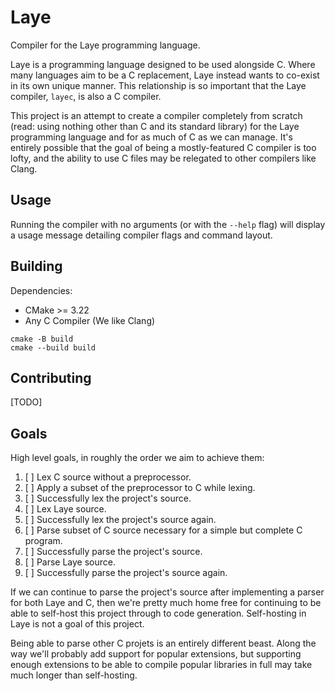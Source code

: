 # Laye

Compiler for the Laye programming language.

Laye is a programming language designed to be used alongside C. Where many languages aim to be a C replacement, Laye instead wants to co-exist in its own unique manner. This relationship is so important that the Laye compiler, `layec`, is also a C compiler.

This project is an attempt to create a compiler completely from scratch (read: using nothing other than C and its standard library) for the Laye programming language and for as much of C as we can manage. It's entirely possible that the goal of being a mostly-featured C compiler is too lofty, and the ability to use C files may be relegated to other compilers like Clang.

## Usage

Running the compiler with no arguments (or with the `--help` flag) will display a usage message detailing compiler flags and command layout.

## Building

Dependencies:
- CMake >= 3.22
- Any C Compiler (We like Clang)

```
cmake -B build
cmake --build build
```

## Contributing

[TODO]

## Goals

High level goals, in roughly the order we aim to achieve them:

1. [ ] Lex C source without a preprocessor.
2. [ ] Apply a subset of the preprocessor to C while lexing.
3. [ ] Successfully lex the project's source.
4. [ ] Lex Laye source.
5. [ ] Successfully lex the project's source again.
6. [ ] Parse subset of C source necessary for a simple but complete C program.
7. [ ] Successfully parse the project's source.
8. [ ] Parse Laye source.
9. [ ] Successfully parse the project's source again.

If we can continue to parse the project's source after implementing a parser for both Laye and C, then we're pretty much home free for continuing to be able to self-host this project through to code generation. Self-hosting in Laye is not a goal of this project.

Being able to parse other C projets is an entirely different beast. Along the way we'll probably add support for popular extensions, but supporting enough extensions to be able to compile popular libraries in full may take much longer than self-hosting.
